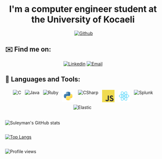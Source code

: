 
<h1 align="center">
  I'm a computer engineer student at the University of Kocaeli 
</h1>

<p  align="center">

 
  <img data-canonical-src="https://visitor-badge.laobi.icu/badge?page_id=suleymanayaz" style="max-width:100%;"> 
 <a href="https://github.com/suleymanayaz"><img src="https://camo.githubusercontent.com/b1a5eb3bf0784092870685d3150467e876a20ca439a426370916da4f1535323d/68747470733a2f2f696d672e736869656c64732e696f2f6769746875622f666f6c6c6f776572732f43686172616c616d626f73496f616e6e6f753f6c6162656c3d466f6c6c6f77657273266c6f676f3d476974687562" alt="Github" data-canonical-src="https://img.shields.io/github/followers/suleymanayaz?label=Followers&amp;logo=Github" style="max-width:100%;"></a>

</p>


## ✉️ Find me on:
<p align="center"
 
<a href="https://www.linkedin.com/in/suleyman-ayaz-/" rel="nofollow"> <img src="https://camo.githubusercontent.com/d659d2bac00c01b42bffbae84bdc121e828b8fecd5b4949ffa2575f5d9e4a371/68747470733a2f2f63646e2e6a7364656c6976722e6e65742f6e706d2f73696d706c652d69636f6e734076332f69636f6e732f6c696e6b6564696e2e737667" alt="Linkedin" data-canonical-src="https://cdn.jsdelivr.net/npm/simple-icons@v3/icons/linkedin.svg" style="max-width:100%;" height="40"></a>
<a href="suleyman.ayaz@arcelik.com"> <img src="https://camo.githubusercontent.com/c9a89a6426081483aa6cd371bdecae44045961437b349ea97097d476978436f4/68747470733a2f2f63646e2e6a7364656c6976722e6e65742f6e706d2f73696d706c652d69636f6e734076332f69636f6e732f676d61696c2e737667" alt="Email" data-canonical-src="https://cdn.jsdelivr.net/npm/simple-icons@v3/icons/gmail.svg" style="max-width:100%;" height="40"></a>
</p>


## 🧰 Languages and Tools:
<p align="center">
<img src="https://cdn.jsdelivr.net/npm/programming-languages-logos/src/c/c.png" alt="C" height="40" style="vertical-align:top; margin:4px">
<img src="https://cdn.jsdelivr.net/npm/programming-languages-logos/src/java/java.png" alt="Java" height="40" style="vertical-align:top; margin:4px">
<img src="https://cdn.jsdelivr.net/npm/programming-languages-logos/src/ruby/ruby.png" alt="Ruby" height="40" style="vertical-align:top; margin:4px">
<img src="https://raw.githubusercontent.com/github/explore/80688e429a7d4ef2fca1e82350fe8e3517d3494d/topics/python/python.png" alt="Python" height="40" style="vertical-align:top; margin:4px">
<img src="https://cdn.jsdelivr.net/npm/programming-languages-logos@0.0.3/src/csharp/csharp.png" alt="CSharp" height="40" style="vertical-align:top; margin:4px">
<img src="https://raw.githubusercontent.com/github/explore/80688e429a7d4ef2fca1e82350fe8e3517d3494d/topics/javascript/javascript.png" alt="Javascript" height="40" style="vertical-align:top; margin:4px">
<img src="https://raw.githubusercontent.com/github/explore/80688e429a7d4ef2fca1e82350fe8e3517d3494d/topics/react/react.png" alt="React" height="40" style="vertical-align:top; margin:4px">
<img src="https://i2.wp.com/xtremeownage.com/wp-content/uploads/2019/09/Splunk_Icon.png?fit=412%2C412&ssl=1" alt="Splunk" height="40" style="vertical-align:top; margin:4px">
<img src="https://cdn.iconscout.com/icon/free/png-512/elastic-283142.png" alt="Elastic" height="40" style="vertical-align:top; margin:4px">
<img data-canonical-src="https://visitor-badge.laobi.icu/badge?page_id=suleymanayaz.suleymanayaz" style="max-width:100%;">
</p>

  
## 
![Suleyman's GitHub stats](https://github-readme-stats.vercel.app/api?username=suleymanayaz&show_icons=true&theme=tokyonight)
## 
[![Top Langs](https://github-readme-stats.vercel.app/api/top-langs/?username=suleymanayaz&layout=compact)](https://github.com/anuraghazra/github-readme-stats)
## 
![Profile views](https://gpvc.arturio.dev/suleymanayaz)
